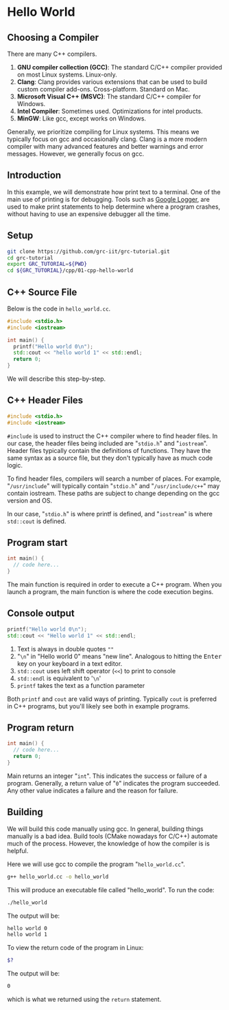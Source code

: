 # Hello World

## Choosing a Compiler

There are many C++ compilers.

1. **GNU compiler collection (GCC)**: The standard C/C++ compiler provided on most Linux systems. Linux-only.
1. **Clang**: Clang provides various extensions that can be used to build custom compiler add-ons. Cross-platform.
   Standard on Mac.
1. **Microsoft Visual C++ (MSVC)**: The standard C/C++ compiler for Windows.
1. **Intel Compiler**: Sometimes used. Optimizations for intel products.
1. **MinGW**: Like gcc, except works on Windows.

Generally, we prioritize compiling for Linux systems. This means we typically focus on gcc and occasionally clang. Clang is a more modern compiler with many advanced features and better warnings and error messages. However, we generally focus on gcc.

## Introduction

In this example, we will demonstrate how print text to a terminal. One of the main use of printing is for debugging.
Tools such as [Google Logger](https://github.com/google/glog), are used to make print statements to help determine
where a program crashes, without having to use an expensive debugger all the time.

## Setup

```bash
git clone https://github.com/grc-iit/grc-tutorial.git
cd grc-tutorial
export GRC_TUTORIAL=${PWD}
cd ${GRC_TUTORIAL}/cpp/01-cpp-hello-world
```

## C++ Source File

Below is the code in `hello_world.cc`.

```cpp
#include <stdio.h>
#include <iostream>

int main() {
  printf("Hello world 0\n");
  std::cout << "hello world 1" << std::endl;
  return 0;
}
```

We will describe this step-by-step.

## C++ Header Files

```cpp
#include <stdio.h>
#include <iostream>
```

`#include` is used to instruct the C++ compiler where to find header files. In our case, the header files being included are
"`stdio.h`" and "`iostream`". Header files typically contain the definitions of functions. They have the same syntax as a source
file, but they don't typically have as much code logic.

To find header files, compilers will search a number of places. For example, "`/usr/include`" will typically contain "`stdio.h`"
and "`/usr/include/c++`" may contain iostream. These paths are subject to change depending on the gcc version and OS.

In our case, "`stdio.h`" is where printf is defined, and "`iostream`" is where `std::cout` is defined.

## Program start

```cpp
int main() {
  // code here...
}
```

The main function is required in order to execute a C++ program. When you launch a program, the main function is where
the code execution begins.

## Console output

```cpp
printf("Hello world 0\n");
std::cout << "Hello world 1" << std::endl;
```

1. Text is always in double quotes `""`
1. "`\n`" in "Hello world 0" means "new line". Analogous to hitting the <kbd>Enter</kbd> key on your keyboard in a text editor.
1. `std::cout` uses left shift operator (`<<`) to print to console
1. `std::endl` is equivalent to '`\n`'
1. `printf` takes the text as a function parameter

Both `printf` and `cout` are valid ways of printing. Typically `cout` is preferred in C++ programs, but you'll likely see
both in example programs.

## Program return

```cpp
int main() {
  // code here...
  return 0;
}
```

Main returns an integer "`int`". This indicates the success or failure of a program. Generally, a return value of "`0`" indicates
the program succeeded. Any other value indicates a failure and the reason for failure.

## Building

We will build this code manually using gcc. In general, building things manually
is a bad idea. Build tools (CMake nowadays for C/C++) automate much of the
process. However, the knowledge of how the compiler is is helpful.

Here we will use gcc to compile the program "`hello_world.cc`".

```bash
g++ hello_world.cc -o hello_world
```

This will produce an executable file called "hello_world". To run the code:

```bash
./hello_world
```

The output will be:

```sh
hello world 0
hello world 1
```

To view the return code of the program in Linux:

```sh
$?
```

The output will be:

```sh
0
```

which is what we returned using the `return` statement.
